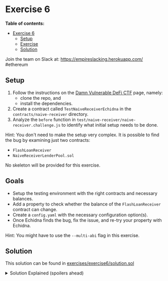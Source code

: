 # Exercise 6

**Table of contents:**

- [Exercise 6](#exercise-6)
  - [Setup](#setup)
  - [Exercise](#exercise)
  - [Solution](#solution)

Join the team on Slack at: https://empireslacking.herokuapp.com/ #ethereum

## Setup

1. Follow the instructions on the [Damn Vulnerable DeFi CTF][ctf] page, namely:
    - clone the repo, and
    - install the dependencies.
2. Create a contract called `TestNaiveReceiverEchidna` in the `contracts/naive-receiver` directory.
3. Analyze the `before` function in `test/naive-receiver/naive-receiver.challenge.js` to identify what initial setup needs to be done.

Hint: You don't need to make the setup very complex. It is possible to find the bug by examining just two contracts:
  - `FlashLoanReceiver`
  - `NaiveReceiverLenderPool.sol`

No skeleton will be provided for this exercise.

## Goals

- Setup the testing environment with the right contracts and necessary balances.
- Add a property to check whether the balance of the `FlashLoanReceiver` contract can change.
- Create a `config.yaml` with the necessary configuration option(s).
- Once Echidna finds the bug, fix the issue, and re-try your property with Echidna.

Hint: You might have to use the `--multi-abi` flag in this exercise.
## Solution

This solution can be found in [exercises/exercise6/solution.sol](./exercises/exercise6/solution.sol)

[ctf]: https://www.damnvulnerabledefi.xyz/

<details>
<summary>Solution Explained (spoilers ahead)</summary>

The goal of the naive receiver challenge is to realize that an arbitrary user can call request a flash loan for `FlashLoanReceiver`.
In fact, this can be done even if the arbitrary user has no ether.

Echidna found this by simply calling `NaiveReceiverLenderPool.flashLoan()` with the address of `FlashLoanReceiver` and any arbitrary amount.

See example output below from Echidna:

```bash
$ npx hardhat clean && npx hardhat compile --force && echidna-test . --contract TestNaiveReceiverEchidna --multi-abi --config contracts/naive-receiver/config.yaml
...

echidna_test_contract_balance: failed!💥  
  Call sequence:
    flashLoan(0x62d69f6867a0a084c6d313943dc22023bc263691,353073667)

...
```
</details>



